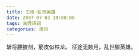 ```yaml
---
title: 五绝·乱世英雄
date: 2007-07-03 19:08:08
tags: 古典诗词
categories: 唐风
---
```

斩将腰披剑，筋皮似铁龙。
征途无数月，乱世酿英雄。